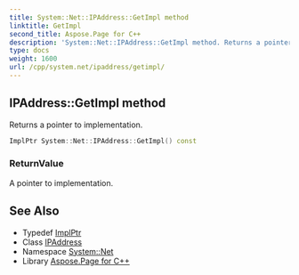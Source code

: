 ```yaml
---
title: System::Net::IPAddress::GetImpl method
linktitle: GetImpl
second_title: Aspose.Page for C++
description: 'System::Net::IPAddress::GetImpl method. Returns a pointer to implementation in C++.'
type: docs
weight: 1600
url: /cpp/system.net/ipaddress/getimpl/
---
```

## IPAddress::GetImpl method


Returns a pointer to implementation.

```cpp
ImplPtr System::Net::IPAddress::GetImpl() const
```


### ReturnValue

A pointer to implementation.

## See Also

* Typedef [ImplPtr](../implptr/)
* Class [IPAddress](../)
* Namespace [System::Net](../../)
* Library [Aspose.Page for C++](../../../)
